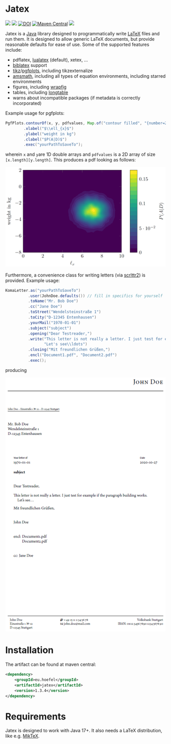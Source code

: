 # Jatex

[![](https://img.shields.io/github/issues/uhoefel/jatex?style=flat-square)](https://github.com/uhoefel/jatex/issues)
[![](https://img.shields.io/github/stars/uhoefel/jatex?style=flat-square)](https://github.com/uhoefel/jatex/stargazers)
[![DOI](https://zenodo.org/badge/308012469.svg)](https://zenodo.org/badge/latestdoi/308012469)
[![Maven Central](https://img.shields.io/maven-central/v/eu.hoefel/jatex.svg?label=Maven%20Central)](https://search.maven.org/search?q=g:%22eu.hoefel%22%20AND%20a:%22jatex%22)
[![](https://img.shields.io/github/license/uhoefel/jatex?style=flat-square)](https://choosealicense.com/licenses/mit/)

Jatex is a [Java](https://openjdk.java.net/) library designed to programmatically write [LaTeX](https://www.latex-project.org/) files and run them.
It is designed to allow generic LaTeX documents, but provide reasonable defaults for ease of use.
Some of the supported features include:
- pdflatex, [lualatex](http://www.luatex.org/) (default), xetex, ...
- [biblatex](https://ctan.org/pkg/biblatex) support
- [tikz](https://www.ctan.org/pkg/pgf)/[pgfplots](https://www.ctan.org/pkg/pgfplots), including tikzexternalize
- [amsmath](https://www.ctan.org/pkg/amsmath), including all types of equation environments, including starred environments
- figures, including [wrapfig](https://www.ctan.org/pkg/wrapfig)
- tables, including [longtable](https://www.ctan.org/pkg/longtable)
- warns about incompatible packages (if metadata is correctly incorporated)

Example usage for pgfplots:
```java
PgfPlots.contourOf(x, y, pdfvalues, Map.of("contour filled", "{number=20}"))
        .xlabel("$\\ell_{x}$")
        .ylabel("weight in kg")
        .clabel("$P(A|D)$")
        .exec("yourPathToSaveTo");
```
wherein `x` and `y`are 1D double arrays and `pdfvalues` is a 2D array of size `[x.length][y.length]`. This produces a pdf looking as follows:

![example pgfplot](img/pgfplots.png)

Furthermore, a convenience class for writing letters (via [scrlttr2](https://www.ctan.org/pkg/scrlttr2)) is provided. Example usage:
```java
KomaLetter.as("yourPathToSaveTo")
          .user(JohnDoe.defaults()) // fill in specifics for yourself
          .toName("Mr. Bob Doe")
          .cc("Jane Doe")
          .toStreet("Wendelsteinstraße 1")
          .toCity("D-12345 Entenhausen")
          .yourMail("1970-01-01")
          .subject("subject")
          .opening("Dear Testreader,")
          .write("This letter is not really a letter. I just test for example if the paragraph building works.",
                 "Let's see\\ldots")
          .closing("Mit freundlichen Grüßen,")
          .encl("Document1.pdf", "Document2.pdf")
          .exec();
```
producing

![example KOMA letter](img/letter.png)


Installation
============

The artifact can be found at maven central:
```xml
<dependency>
    <groupId>eu.hoefel</groupId>
    <artifactId>jatex</artifactId>
    <version>1.3.4</version>
</dependency>
```

Requirements
============
Jatex is designed to work with Java 17+. It also needs a LaTeX distribution, like e.g. [MikTeX](https://miktex.org/).